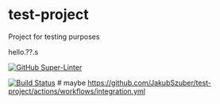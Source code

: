 # test-project
Project for testing purposes

hello.??.s

[![GitHub Super-Linter](https://github.com/JakubSzuber/test-project/workflows/CI/badge.svg)](https://github.com/marketplace/actions/super-linter)


[![Build Status](https://img.shields.io/github/actions/workflow/status/JakubSzuber/test-project/integration.yml?branch=master&label=XXXXTODO&logo=github)](https://github.com/JakubSzuber/test-project/actions?query=workflow%CI)  # maybe https://github.com/JakubSzuber/test-project/actions/workflows/integration.yml
